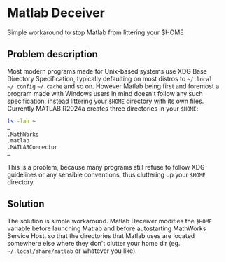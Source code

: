 # Matlab Deceiver
Simple workaround to stop Matlab from littering your $HOME

## Problem description
Most modern programs made for Unix-based systems use XDG Base Directory Specification, typically defaulting on most distros to `~/.local` `~/.config` `~/.cache` and so on.
However Matlab being first and foremost a program made with Windows users in mind doesn't follow any such specification, instead littering your `$HOME` directory with its own files.
Currently MATLAB R2024a creates three directories in your `$HOME`:

```bash
ls -lah ~
…
.MathWorks
.matlab
.MATLABConnector
…
```
This is a problem, because many programs still refuse to follow XDG guidelines or any sensible conventions, thus cluttering up your `$HOME` directory.

## Solution

The solution is simple workaround. Matlab Deceiver modifies the `$HOME` variable before launching Matlab and before autostarting MathWorks Service Host, so that the directories that Matlab uses are located somewhere else where they don't clutter your home dir (eg. `~/.local/share/matlab` or whatever you like).
